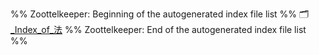 %% Zoottelkeeper: Beginning of the autogenerated index file list  %%
🗂️ [_Index_of_法](00-阅读/bilibili/法/_Index_of_法)
%% Zoottelkeeper: End of the autogenerated index file list  %%
